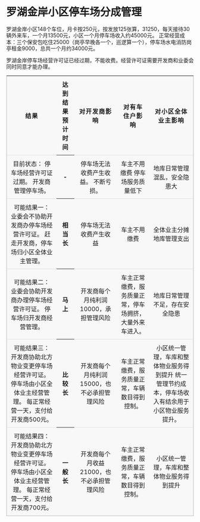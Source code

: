 
# 罗湖金岸小区停车场分成管理

<style>
body {
  line-height: 1.25;
}

table {
  border: 1px solid #ccc;
  border-collapse: collapse;
  margin: 0;
  padding: 0;
  width: 100%;
  table-layout: fixed;
}

table caption {
  font-size: 1.5em;
  margin: .5em 0 .75em;
}

table tr {
  background-color: #f8f8f8;
  border: 1px solid #ddd;
  padding: .35em;
}

table th,
table td {
  padding: .625em;
  text-align: center;
}

table th {
  font-size: 1em;
  letter-spacing: .1em;
  text-transform: uppercase;
}

@media screen and (max-width: 600px) {
  table {
    border: 0;
  }

  table caption {
    font-size: 1.3em;
  }

  table thead {
    border: none;
    clip: rect(0 0 0 0);
    height: 1px;
    margin: -1px;
    overflow: hidden;
    padding: 0;
    position: absolute;
    width: 1px;
  }

  table tr {
    border-bottom: 3px solid #ddd;
    display: block;
    margin-bottom: .625em;
  }

  table td {
    border-bottom: 1px solid #ddd;
    display: block;
    font-size: 1em;
    text-align: right;
  }

  table td::before {
    /*
    * aria-label has no advantage, it won't be read inside a table
    content: attr(aria-label);
    */
    content: attr(data-label);
    float: left;
    font-weight: bold;
    text-transform: uppercase;
  }

  table td:last-child {
    border-bottom: 0;
  }
}

</style>


<span>罗湖金岸小区148个车位，月卡按250元，按发放125张算，31250，每天接待30辆外来车，一个月13500元，小区一个月停车场收入约45000元。
</span>
<span>
正常经营成本：三个保安包吃住25000（岗亭早晚各一个，巡逻算一个），停车场水电消防岗亭租金9000，总共一个月约34000元。</span>

<span>罗湖金岸停车场经营许可证已经过期，不能收费。经营许可证需要开发商和业委会同时同意才能办理。
</span>


<table>
  <thead>
    <tr>
      <th scope="col">结果</th>
	  <th scope="col">达到结果预计时间</th>
      <th scope="col">对开发商影响</th>
      <th scope="col">对有车住户影响</th>
      <th scope="col">对小区全体业主影响</th>
    </tr>
  </thead>
  <tbody>
  <!------------------------ 正文从这里开始  --------------------------------->

  
  










<tr>
<td data-label="结果">目前状态：
停车场经营许可证过期。
开发商管理停车场。</td>
<th data-label="达到结果预计时间">-</th>
<td data-label="对开发商影响">停车场无法收费产生收益。
不断亏损。</td>
<td data-label="对有车住户影响">车主不用缴费
停车场服务质量低下</td>
<td data-label="对小区全体业主影响">地库日常管理混乱，安全隐患大</td>
</tr>

<tr>
<td data-label="结果">可能结果一：
业委会不协助开发商办停车场经营许可证。
赶走开发商，停车场归小区全体业主管理。</td>
<th data-label="达到结果预计时间">相当长</th>
<td data-label="对开发商影响">停车场无法收费产生收益</td>
<td data-label="对有车住户影响">车主不用缴费</td>
<td data-label="对小区全体业主影响">全体业主分摊地库管理支出</td>
</tr>

<tr>
<td data-label="结果">可能结果二：
业委会协助开发商办理停车场经营许可证。
停车场归开发商经营管理。</td>
<th data-label="达到结果预计时间">马上</th>
<td data-label="对开发商影响">开发商每个月纯利润10000，承担管理风险</td>
<td data-label="对有车住户影响">车主正常缴费，服务质量正常，停车场拥挤，大量外来车进入。</td>
<td data-label="对小区全体业主影响">地库日常管理不足，存在安全隐患</td>
</tr>

<tr>
<td data-label="结果">可能结果三：
开发商协助北方物业变更停车场经营许可证。
停车场由小区全体业主经营管理。
每正常经营一天，支付给开发商500元。</td>
<th data-label="达到结果预计时间">比较长</th>
<td data-label="对开发商影响">开发商每个月纯利润15000，也不必承担管理风险</td>
<td data-label="对有车住户影响">车主正常缴费，服务质量正常，车辆数目得到控制。</td>
<td data-label="对小区全体业主影响">小区统一管理，车库和整体物业服务得到提升
统一管理节约成本，停车场收入有结余用于小区物业服务提升。</td>
</tr>

<tr>
<td data-label="结果">可能结果四：
开发商协助北方物业变更停车场经营许可证。
停车场由小区全体业主经营管理。
每正常经营一天，支付给开发商700元。</td>
<th data-label="达到结果预计时间">一般长</th>
<td data-label="对开发商影响">开发商每个月收益21000，也不必承担管理风险</td>
<td data-label="对有车住户影响">车主正常缴费，服务质量正常，车辆数目得到控制。</td>
<td data-label="对小区全体业主影响">小区统一管理，车库和整体物业服务得到提升</td>
</tr>


  </tbody>
</table>

